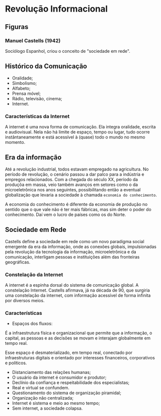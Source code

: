 # Revolução Informacional

## Figuras

### Manuel Castells (1942)

Sociólogo Espanhol, criou o conceito de "sociedade em rede".

## Histórico da Comunicação

* Oralidade;
* Simbolismo;
* Alfabeto;
* Prensa móvel;
* Rádio, televisão, cinema;
* Internet.

### Características da Internet

A internet é uma nova forma de comunicação. Ela integra oralidade, escrita e
audiovisual. Nela não há limite de espaço, tempo ou lugar, tudo ocorre
instântaneamente e está acessível à (quase) todo o mundo no mesmo momento.

## Era da informação

Até a revolução industrial, todos estavam empregado na agricultura. No período
de revolução, o cenário passou a dar palco para a indústria e empregos
relacionados. Com a chegada do século XX, período da produçõa em massa, veio
também avanços em setores como o da microeletrônica nos anos seguintes,
possibilitando então a eventual globalização que levaria a sociedade à chamada
`economia do conhecimento`.

A economia do conhecimento é diferente da economia de produção no sentido que o
que vale não é ter mais fábricas, mas sim deter o poder do conhecimento. Daí
vem o lucro de países como os do Norte.

## Sociedade em Rede

Castells define a sociedade em rede como um novo paradigma social emergente da
era da informação, onde as conexões globais, impulsionadas pela revolução da
tecnologia da informação, microeletrônica e da comunicação, interligam pessoas
e instituições além das fronteiras geográficas.

### Constelação da Internet

A internet é a espinha dorsal do sistema de comunicação global. A constelação
Internet. Castells afirmava, já na década de 90, que surgiria uma constelação
da internet, com informação acessível de forma infinita por diversos meios.

### Características

* Espaços dos fluxos:

É a infraestrutura física e organizacional que permite que a informação, o
capital, as pessoas e as decisões se movam e interajam globalmente em tempo
real.

Esse espaço é desmaterializado, em tempo real, conectado por infraestruturas
digitais e orientado por interesses financeiros, corporativos e políticos.

* Distanciamento das relações humanas;
* O usuário da internet é consumidor e produtor;
* Declínio da confiança e respeitabilidade dos especialistas;
* Real e virtual se confundem.
* Questionamento do sistema de organização piramidal;
* Organização não centralizada;
* Internet é sistema e meio ao mesmo tempo;
* Sem internet, a sociedade colapsa.
